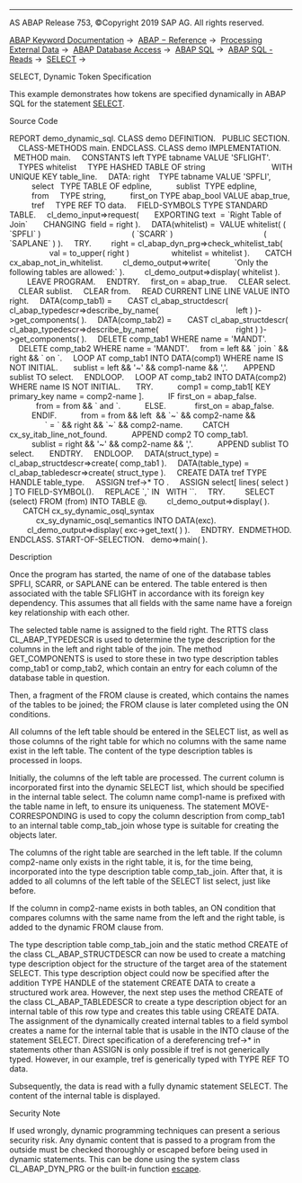   

* * *

AS ABAP Release 753, ©Copyright 2019 SAP AG. All rights reserved.

[ABAP Keyword Documentation](javascript:call_link\('abenabap.htm'\)) →  [ABAP − Reference](javascript:call_link\('abenabap_reference.htm'\)) →  [Processing External Data](javascript:call_link\('abenabap_language_external_data.htm'\)) →  [ABAP Database Access](javascript:call_link\('abenabap_sql.htm'\)) →  [ABAP SQL](javascript:call_link\('abenopensql.htm'\)) →  [ABAP SQL - Reads](javascript:call_link\('abenopen_sql_reading.htm'\)) →  [SELECT](javascript:call_link\('abapselect.htm'\)) → 

SELECT, Dynamic Token Specification

This example demonstrates how tokens are specified dynamically in ABAP SQL for the statement [SELECT](javascript:call_link\('abapselect.htm'\)).

Source Code

REPORT demo\_dynamic\_sql.
CLASS demo DEFINITION.
  PUBLIC SECTION.
    CLASS-METHODS main.
ENDCLASS.
CLASS demo IMPLEMENTATION.
  METHOD main.
    CONSTANTS left TYPE tabname VALUE 'SFLIGHT'.
    TYPES whitelist     TYPE HASHED TABLE OF string
                             WITH UNIQUE KEY table\_line.
    DATA: right    TYPE tabname VALUE 'SPFLI',
          select   TYPE TABLE OF edpline,
          sublist  TYPE edpline,
          from     TYPE string,
          first\_on TYPE abap\_bool VALUE abap\_true,
          tref     TYPE REF TO data.
    FIELD-SYMBOLS <itab> TYPE STANDARD TABLE.
    cl\_demo\_input=>request(
      EXPORTING text  = \`Right Table of Join\`
      CHANGING  field = right ).
    DATA(whitelist) =  VALUE whitelist( ( \`SPFLI\` )
                                        ( \`SCARR\` )
                                        ( \`SAPLANE\` ) ).
    TRY.
        right = cl\_abap\_dyn\_prg=>check\_whitelist\_tab(
                  val = to\_upper( right )
                  whitelist = whitelist ).
      CATCH cx\_abap\_not\_in\_whitelist.
        cl\_demo\_output=>write(
          \`Only the following tables are allowed:\` ).
        cl\_demo\_output=>display( whitelist ).
        LEAVE PROGRAM.
    ENDTRY.
    first\_on = abap\_true.
    CLEAR select.
    CLEAR sublist.
    CLEAR from.
    READ CURRENT LINE LINE VALUE INTO right.
    DATA(comp\_tab1) =
      CAST cl\_abap\_structdescr( cl\_abap\_typedescr=>describe\_by\_name(
                                  left ) )->get\_components( ).
    DATA(comp\_tab2) =
      CAST cl\_abap\_structdescr( cl\_abap\_typedescr=>describe\_by\_name(
                                  right ) )->get\_components( ).
    DELETE comp\_tab1 WHERE name = 'MANDT'.
    DELETE comp\_tab2 WHERE name = 'MANDT'.
    from = left && \` join \` && right && \` on \`.
    LOOP AT comp\_tab1 INTO DATA(comp1) WHERE name IS NOT INITIAL.
      sublist = left && '~' && comp1-name && ','.
      APPEND sublist TO select.
    ENDLOOP.
    LOOP AT comp\_tab2 INTO DATA(comp2) WHERE name IS NOT INITIAL.
      TRY.
          comp1 = comp\_tab1\[ KEY primary\_key name = comp2-name \].
          IF first\_on = abap\_false.
            from = from && \` and \`.
          ELSE.
            first\_on = abap\_false.
          ENDIF.
          from = from && left  && \`~\` && comp2-name &&
                \` = \` && right && \`~\` && comp2-name.
        CATCH cx\_sy\_itab\_line\_not\_found.
          APPEND comp2 TO comp\_tab1.
          sublist = right && '~' && comp2-name && ','.
          APPEND sublist TO select.
      ENDTRY.
    ENDLOOP.
    DATA(struct\_type) = cl\_abap\_structdescr=>create( comp\_tab1 ).
    DATA(table\_type) = cl\_abap\_tabledescr=>create( struct\_type ).
    CREATE DATA tref TYPE HANDLE table\_type.
    ASSIGN tref->\* TO <itab>.
    ASSIGN select\[ lines( select ) \] TO FIELD-SYMBOL(<comp>).
    REPLACE \`,\` IN <comp>  WITH \`\`.
    TRY.
        SELECT (select) FROM (from) INTO TABLE @<itab>.
        cl\_demo\_output=>display( <itab> ).
      CATCH cx\_sy\_dynamic\_osql\_syntax
            cx\_sy\_dynamic\_osql\_semantics INTO DATA(exc).
        cl\_demo\_output=>display( exc->get\_text( ) ).
    ENDTRY.  ENDMETHOD.
ENDCLASS.
START-OF-SELECTION.
  demo=>main( ).

Description

Once the program has started, the name of one of the database tables SPFLI, SCARR, or SAPLANE can be entered. The table entered is then associated with the table SFLIGHT in accordance with its foreign key dependency. This assumes that all fields with the same name have a foreign key relationship with each other.

The selected table name is assigned to the field right. The RTTS class CL\_ABAP\_TYPEDESCR is used to determine the type description for the columns in the left and right table of the join. The method GET\_COMPONENTS is used to store these in two type description tables comp\_tab1 or comp\_tab2, which contain an entry for each column of the database table in question.

Then, a fragment of the FROM clause is created, which contains the names of the tables to be joined; the FROM clause is later completed using the ON conditions.

All columns of the left table should be entered in the SELECT list, as well as those columns of the right table for which no columns with the same name exist in the left table. The content of the type description tables is processed in loops.

Initially, the columns of the left table are processed. The current column is incorporated first into the dynamic SELECT list, which should be specified in the internal table select. The column name comp1-name is prefixed with the table name in left, to ensure its uniqueness. The statement MOVE-CORRESPONDING is used to copy the column description from comp\_tab1 to an internal table comp\_tab\_join whose type is suitable for creating the objects later.

The columns of the right table are searched in the left table. If the column comp2-name only exists in the right table, it is, for the time being, incorporated into the type description table comp\_tab\_join. After that, it is added to all columns of the left table of the SELECT list select, just like before.

If the column in comp2-name exists in both tables, an ON condition that compares columns with the same name from the left and the right table, is added to the dynamic FROM clause from.

The type description table comp\_tab\_join and the static method CREATE of the class CL\_ABAP\_STRUCTDESCR can now be used to create a matching type description object for the structure of the target area of the statement SELECT. This type description object could now be specified after the addition TYPE HANDLE of the statement CREATE DATA to create a structured work area. However, the next step uses the method CREATE of the class CL\_ABAP\_TABLEDESCR to create a type description object for an internal table of this row type and creates this table using CREATE DATA. The assignment of the dynamically created internal tables to a field symbol <itab> creates a name for the internal table that is usable in the INTO clause of the statement SELECT. Direct specification of a dereferencing tref->\* in statements other than ASSIGN is only possible if tref is not generically typed. However, in our example, tref is generically typed with TYPE REF TO data.

Subsequently, the data is read with a fully dynamic statement SELECT. The content of the internal table <itab> is displayed.

Security Note

If used wrongly, dynamic programming techniques can present a serious security risk. Any dynamic content that is passed to a program from the outside must be checked thoroughly or escaped before being used in dynamic statements. This can be done using the system class CL\_ABAP\_DYN\_PRG or the built-in function [escape](javascript:call_link\('abenescape_functions.htm'\)).